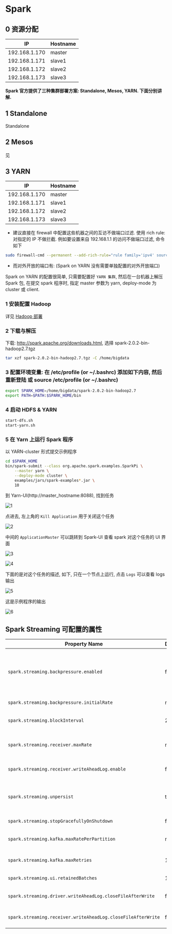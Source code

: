 # Spark

## 0 资源分配

| IP            | Hostname |
| ------------- | -------- |
| 192.168.1.170 | master   |
| 192.168.1.171 | slave1   |
| 192.168.1.172 | slave2   |
| 192.168.1.173 | slave3   |

**Spark 官方提供了三种集群部署方案: Standalone, Mesos, YARN. 下面分别讲解.**

## 1 Standalone

Standalone

## 2 Mesos

见

## 3 YARN

| IP            | Hostname |
| ------------- | -------- |
| 192.168.1.170 | master   |
| 192.168.1.171 | slave1   |
| 192.168.1.172 | slave2   |
| 192.168.1.173 | slave3   |

* 建议直接在 firewall 中配置这些机器之间的互访不做端口过滤. 使用 rich rule: 对指定的 IP 不做拦截. 例如要设置来自 192.168.1.1 的访问不做端口过滤, 命令如下

```bash
sudo firewall-cmd --permanent --add-rich-rule="rule family='ipv4' source address='192.168.1.1' accept"
```

* 而对外开放的端口有: (Spark on YARN 没有需要单独配置的对外开放端口)

Spark on YARN 的配置很简单, 只需要配置好 `YARN 集群`, 然后在一台机器上解压 Spark 包, 在提交 spark 程序时, 指定 master 参数为 yarn, deploy-mode 为 cluster 或 client.

### 1 安装配置 Hadoop

详见 [Hadoop 部署](../Hadoop&HBase/README.md)

### 2 下载与解压

下载: http://spark.apache.org/downloads.html, 选择 spark-2.0.2-bin-hadoop2.7.tgz

```bash
tar xzf spark-2.0.2-bin-hadoop2.7.tgz -C /home/bigdata
```

### 3 配置环境变量: 在 /etc/profile (or ~/.bashrc) 添加如下内容, 然后 重新登陆 或 source /etc/profile (or ~/.bashrc)

```bash
export SPARK_HOME=/home/bigdata/spark-2.0.2-bin-hadoop2.7
export PATH=$PATH:$SPARK_HOME/bin
```

### 4 启动 HDFS & YARN

```bash
start-dfs.sh
start-yarn.sh
```

### 5 在 Yarn 上运行 Spark 程序

以 YARN-cluster 形式提交示例程序

```bash
cd $SPARK_HOME
bin/spark-submit --class org.apache.spark.examples.SparkPi \
    --master yarn \
    --deploy-mode cluster \
    examples/jars/spark-examples*.jar \
    10
```

到 Yarn-UI(http://master_hostname:8088), 找到任务

![1](1.png)

点进去, 左上角的 `Kill Application` 用于关闭这个任务

![2](2.png)

中间的 `ApplicationMaster` 可以跳转到 Spark-UI 查看 spark 对这个任务的 UI 界面

![3](3.png)

![4](4.png)

下面的是对这个任务的描述, 如下, 只在一个节点上运行, 点击 `Logs` 可以查看 logs 输出

![5](5.png)

这是示例程序的输出

![6](6.png)

## Spark Streaming 可配置的属性

| Property Name                            | Default | Meaning                                  |
| ---------------------------------------- | ------- | ---------------------------------------- |
| `spark.streaming.backpressure.enabled`   | false   | Enables or disables Spark Streaming's internal backpressure mechanism (since 1.5). This enables the Spark Streaming to control the receiving rate based on the current batch scheduling delays and processing times so that the system receives only as fast as the system can process. Internally, this dynamically sets the maximum receiving rate of receivers. This rate is upper bounded by the values `spark.streaming.receiver.maxRate` and`spark.streaming.kafka.maxRatePerPartition` if they are set (see below). |
| `spark.streaming.backpressure.initialRate` | not set | This is the initial maximum receiving rate at which each receiver will receive data for the first batch when the backpressure mechanism is enabled. |
| `spark.streaming.blockInterval`          | 200ms   | Interval at which data received by Spark Streaming receivers is chunked into blocks of data before storing them in Spark. Minimum recommended - 50 ms. See the [performance tuning](http://spark.apache.org/docs/latest/streaming-programming-guide.html#level-of-parallelism-in-data-receiving)section in the Spark Streaming programing guide for more details. |
| `spark.streaming.receiver.maxRate`       | not set | Maximum rate (number of records per second) at which each receiver will receive data. Effectively, each stream will consume at most this number of records per second. Setting this configuration to 0 or a negative number will put no limit on the rate. See the [deployment guide](http://spark.apache.org/docs/latest/streaming-programming-guide.html#deploying-applications) in the Spark Streaming programing guide for mode details. |
| `spark.streaming.receiver.writeAheadLog.enable` | false   | Enable write ahead logs for receivers. All the input data received through receivers will be saved to write ahead logs that will allow it to be recovered after driver failures. See the [deployment guide](http://spark.apache.org/docs/latest/streaming-programming-guide.html#deploying-applications)in the Spark Streaming programing guide for more details. |
| `spark.streaming.unpersist`              | true    | Force RDDs generated and persisted by Spark Streaming to be automatically unpersisted from Spark's memory. The raw input data received by Spark Streaming is also automatically cleared. Setting this to false will allow the raw data and persisted RDDs to be accessible outside the streaming application as they will not be cleared automatically. But it comes at the cost of higher memory usage in Spark. |
| `spark.streaming.stopGracefullyOnShutdown` | false   | If `true`, Spark shuts down the `StreamingContext` gracefully on JVM shutdown rather than immediately. |
| `spark.streaming.kafka.maxRatePerPartition` | not set | Maximum rate (number of records per second) at which data will be read from each Kafka partition when using the new Kafka direct stream API. See the [Kafka Integration guide](http://spark.apache.org/docs/latest/streaming-kafka-integration.html) for more details. |
| `spark.streaming.kafka.maxRetries`       | 1       | Maximum number of consecutive retries the driver will make in order to find the latest offsets on the leader of each partition (a default value of 1 means that the driver will make a maximum of 2 attempts). Only applies to the new Kafka direct stream API. |
| `spark.streaming.ui.retainedBatches`     | 1000    | How many batches the Spark Streaming UI and status APIs remember before garbage collecting. |
| `spark.streaming.driver.writeAheadLog.closeFileAfterWrite` | false   | Whether to close the file after writing a write ahead log record on the driver. Set this to 'true' when you want to use S3 (or any file system that does not support flushing) for the metadata WAL on the driver. |
| `spark.streaming.receiver.writeAheadLog.closeFileAfterWrite` | false   | Whether to close the file after writing a write ahead log record on the receivers. Set this to 'true' when you want to use S3 (or any file system that does not support flushing) for the data WAL on the receivers. |
